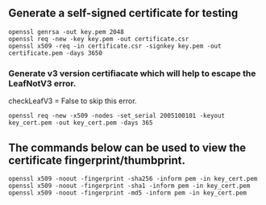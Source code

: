 ## Generate a self-signed certificate for testing
```
openssl genrsa -out key.pem 2048
openssl req -new -key key.pem -out certificate.csr
openssl x509 -req -in certificate.csr -signkey key.pem -out certificate.pem -days 3650
```

### Generate v3 version certifiacate which will help to escape the LeafNotV3 error.
checkLeafV3 = False to skip this error.

```
openssl req -new -x509 -nodes -set_serial 2005100101 -keyout key_cert.pem -out key_cert.pem -days 365
```


## The commands below can be used to view the certificate fingerprint/thumbprint.
```
openssl x509 -noout -fingerprint -sha256 -inform pem -in key_cert.pem
openssl x509 -noout -fingerprint -sha1 -inform pem -in key_cert.pem
openssl x509 -noout -fingerprint -md5 -inform pem -in key_cert.pem
````
